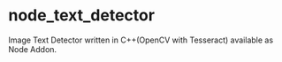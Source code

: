 # node_text_detector
Image Text Detector written in C++(OpenCV with Tesseract) available as Node Addon.
